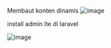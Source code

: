 Membaut konten dinamis
![image](https://github.com/andiks2018/belajar_lagi/assets/78794419/29881876-a02d-4a19-919d-eeec1ca8f488)

install admin lte di laravel 

![image](https://github.com/andiks2018/belajar_lagi/assets/78794419/2241c390-aebf-425f-98ec-a1829edb6415)

